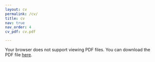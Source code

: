 ```yaml
---
layout: cv
permalink: /cv/
title: cv
nav: true
nav_order: 4
cv_pdf: cv.pdf

---
```

<object data="/assets/pdf/cv.pdf" type="application/pdf" width="100%" height="800px">
  <p>Your browser does not support viewing PDF files. You can download the PDF file <a href="/assets/pdf/cv.pdf">here</a>.</p>
</object>